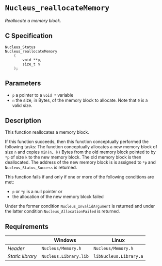 # `Nucleus_reallocateMemory`
*Reallocate a memory block.*


## C Specification
```
Nucleus_Status
Nucleus_reallocateMemory
    (
        void **p,
        size_t n
    );
```

## Parameters
- `p` a pointer to a `void *` variable
- `n` the size, in Bytes, of the memory block to allocate. Note that `0` is a valid size.

## Description
This function reallocates a memory block.

If this function succeeds, then this function conceptually performed the following tasks:
The function conceptually allocates a new memory block of size `n` and copies `min(n, k)` Bytes from the old
memory block pointed to by `*p` of size `k` to the new memory block. The old memory block is then deallocated.
The address of the new memory block is is assigned to `*p` and `Nucleus_Status_Success` is returned.

This function fails if and only if one or more of the following conditions are met:
- `p` or `*p` is a null pointer or
- the allocation of the new memory block failed


Under the former condition `Nucleus_InvalidArgument` is returned and
under the latter condition `Nucleus_AllocationFailed` is returned.

## Requirements

|                      | Windows                  | Linux                     |
|----------------------|--------------------------|---------------------------|
| *Header*             | `Nucleus/Memory.h`       | `Nucleus/Memory.h`        |
| *Static library*     | `Nucleus.Library.lib`    | `libNucleus.Library.a`    |

